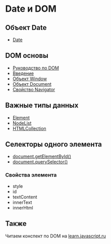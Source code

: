 # Date и DOM

## Объект Date

- [Date](https://developer.mozilla.org/en-US/docs/Web/JavaScript/Reference/Global_Objects/Date)

## DOM основы

- [Руководство по DOM](https://developer.mozilla.org/ru/docs/DOM/DOM_Reference)
- [Введение](https://developer.mozilla.org/ru/docs/DOM/DOM_Reference/%D0%92%D0%B2%D0%B5%D0%B4%D0%B5%D0%BD%D0%B8%D0%B5)
- [Объект Window](https://developer.mozilla.org/ru/docs/Web/API/Window)
- [Объект Document](https://developer.mozilla.org/ru/docs/Web/API/Document)
- [Свойство Navigator](https://developer.mozilla.org/ru/docs/Web/API/Window/navigator)

## Важные типы данных

- [Element](https://developer.mozilla.org/ru/docs/Web/API/Element)
- [NodeList](https://developer.mozilla.org/ru/docs/Web/API/NodeList)
- [HTMLCollection](https://developer.mozilla.org/ru/docs/Web/API/HTMLCollection)

## Селекторы одного элемента

- [document.getElementById()](https://developer.mozilla.org/ru/docs/Web/API/Document/getElementById)
- [document.querySelector()](https://developer.mozilla.org/ru/docs/Web/API/Document/querySelector)

### Свойства элемента

- style
- id
- textContent
- innerText
- innerHtml

## Также

Читаем конспект по DOM на [learn.javascript.ru](http://learn.javascript.ru/document)
